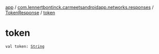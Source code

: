 [app](../../index.md) / [com.lennertbontinck.carmeetsandroidapp.networks.responses](../index.md) / [TokenResponse](index.md) / [token](./token.md)

# token

`val token: `[`String`](https://kotlinlang.org/api/latest/jvm/stdlib/kotlin/-string/index.html)